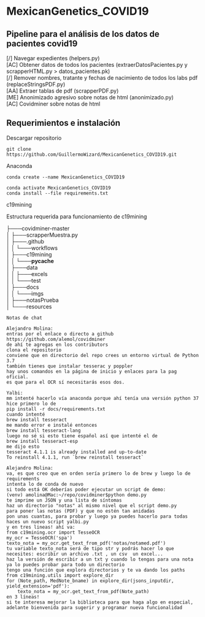 # MexicanGenetics_COVID19

## Pipeline para el análisis de los datos de pacientes covid19

[/] Navegar expedientes (helpers.py)  
[AC] Obtener datos de todos los pacientes (extraerDatosPacientes.py y scrapperHTML.py > datos_pacientes.pk)  
[/] Remover nombres, tratante y fechas de nacimiento de todos los labs pdf (replaceStringsPDF.py)  
[AA] Extraer tablas de pdf (scrapperPDF.py)  
[ME] Anonimizado agresivo sobre notas de html (anonimizado.py)  
[AC] Covidminer sobre notas de html  



## Requerimientos e instalación

Descargar repositorio
```
git clone https://github.com/GuillermoWizard/MexicanGenetics_COVID19.git
```

Anaconda
```
conda create --name MexicanGenetics_COVID19

conda activate MexicanGenetics_COVID19
conda install --file requirements.txt
```

c19mining

Estructura requerida para funcionamiento de c19mining  

├───covidminer-master  
│   ├───scrapperMuestra.py  
│   ├───.github  
│   │   └───workflows  
│   ├───c19mining  
│   │   └───__pycache__  
│   ├───data  
│   │   ├───excels  
│   │   └───test  
│   ├───docs  
│   │   └───imgs  
│   ├───notasPrueba  
│   └───resources  

```
Notas de chat

Alejandro Molina: 
entras por el enlace o directo a github https://github.com/alemol/covidminer
de ahí te agregas en los contributors
clona el repositorio
conviene que en directorio del repo crees un entorno virtual de Python 3.7
también tienes que instalar tesserac y poppler
hay unos comandos en la página de inicio y enlaces para la pag oficial. 
es que para el OCR sí necesitarás esos dos.

Yalbi:
mm intenté hacerlo vía anaconda porque ahí tenía una versión python 37
hice primero lo de 
pip install -r docs/requirements.txt
cuando intenté
brew install tesseract
me mando error e instalé entonces
brew install tesseract-lang
luego no sé si esto tiene español así que intenté el de
brew install tesseract-esp
me dijo esto
tesseract 4.1.1 is already installed and up-to-date
To reinstall 4.1.1, run `brew reinstall tesseract`

Alejandro Molina:
va, es que creo que en orden sería primero lo de brew y luego lo de requirements
intenta lo de conda de nuevo
si todo está OK deberías poder ejecutar un script de demo:
(venv) amolina@Mac:~/repo/covidminer$python demo.py 
te imprime un JSON y una lista de síntomas
haz un directorio "notas" al mismo nivel que el script demo.py
para poner las notas (PDF) y que no estén tan anidadas
pon unas cuantas, para probar y luego ya puedes hacerlo para todas
haces un nuevo script yalbi.py 
y en tres lineas! ahí va:
from c19mining.ocr import TesseOCR
my_ocr = TesseOCR('spa')
texto_nota = my_ocr.get_text_from_pdf('notas/notamed.pdf')
tu variable texto_nota será de tipo str y podrás hacer lo que necesites: escribir un archivo .txt , un csv  un excel...
haz la versión de escribir a un txt y cuando lo tengas para una nota ya lo puedes probar para todo un directorio
tengo una función que explora directorios y te va dando los paths
from c19mining.utils import explore_dir
for (Note_path, MedNote_bname) in explore_dir(jsons_inputdir, yield_extension='pdf'):
    texto_nota = my_ocr.get_text_from_pdf(Note_path)
en 3 líneas!
si te interesa mejorar la biblioteca para que haga algo en especial, adelante bienvenida para sugerir y programar nueva funcionalidad

```



